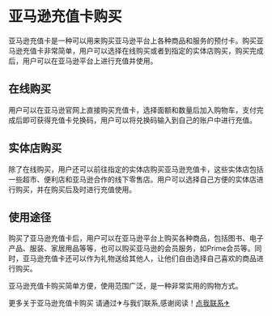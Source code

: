 # 亚马逊充值卡购买

亚马逊充值卡是一种可以用来购买亚马逊平台上各种商品和服务的预付卡。购买亚马逊充值卡非常简单，用户可以选择在线购买或者到指定的实体店购买，购买完成后，用户可以在亚马逊平台上进行充值并使用。

## 在线购买

用户可以在亚马逊官网上直接购买充值卡，选择面额和数量后加入购物车，支付完成后即可获得充值卡兑换码，用户可以将兑换码输入到自己的账户中进行充值。

## 实体店购买

除了在线购买，用户还可以前往指定的实体店购买亚马逊充值卡，这些实体店包括一些超市、便利店和亚马逊合作的线下零售店。用户可以选择自己方便的实体店进行购买，并在购买后及时进行充值使用。

## 使用途径

购买了亚马逊充值卡后，用户可以在亚马逊平台上购买各种商品，包括图书、电子产品、服装、家居用品等等，也可以购买亚马逊的会员服务，如Prime会员等。同时，亚马逊充值卡还可以作为礼物送给其他人，让他们自由选择自己喜欢的商品进行购买。

亚马逊充值卡购买简单方便，使用范围广泛，是一种非常实用的购物方式。

更多关于亚马逊充值卡购买 请通过✈与我们联系,感谢阅读！[点我联系✈](https://www.G208.com)